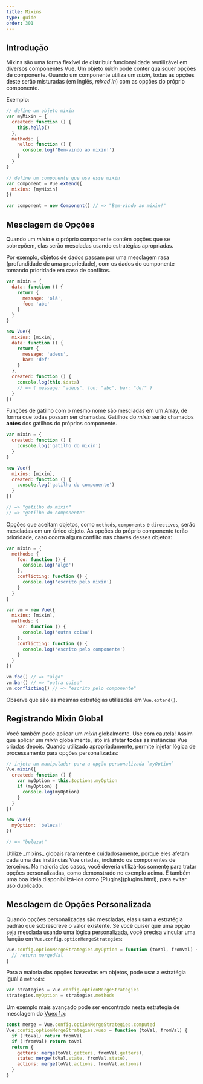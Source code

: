 ```yaml
---
title: Mixins
type: guide
order: 301
---
```


## Introdução

Mixins são uma forma flexível de distribuir funcionalidade reutilizável em diversos componentes Vue. Um objeto _mixin_ pode conter quaisquer opções de componente. Quando um componente utiliza um _mixin_, todas as opções deste serão misturadas (em inglês, _mixed in_) com as opções do próprio componente.

Exemplo:

``` js
// define um objeto mixin
var myMixin = {
  created: function () {
    this.hello()
  },
  methods: {
    hello: function () {
      console.log('Bem-vindo ao mixin!')
    }
  }
}

// define um componente que usa esse mixin
var Component = Vue.extend({
  mixins: [myMixin]
})

var component = new Component() // => "Bem-vindo ao mixin!"
```

## Mesclagem de Opções

Quando um _mixin_ e o próprio componente contêm opções que se sobrepõem, elas serão mescladas usando estratégias apropriadas.

Por exemplo, objetos de dados passam por uma mesclagem rasa (profundidade de uma propriedade), com os dados do componente tomando prioridade em caso de conflitos. 

``` js
var mixin = {
  data: function () {
    return {
      message: 'olá',
      foo: 'abc'
    }
  }
}

new Vue({
  mixins: [mixin],
  data: function () {
    return {
      message: 'adeus',
      bar: 'def'
    }
  },
  created: function () {
    console.log(this.$data)
    // => { message: "adeus", foo: "abc", bar: "def" }
  }
})
```

Funções de gatilho com o mesmo nome são mescladas em um Array, de forma que todas possam ser chamadas. Gatilhos do _mixin_ serão chamados **antes** dos gatilhos do próprios componente.

``` js
var mixin = {
  created: function () {
    console.log('gatilho do mixin')
  }
}

new Vue({
  mixins: [mixin],
  created: function () {
    console.log('gatilho do componente')
  }
})

// => "gatilho do mixin"
// => "gatilho do componente"
```

Opções que aceitam objetos, como `methods`, `components` e `directives`, serão mescladas em um único objeto. As opções do próprio componente terão prioridade, caso ocorra algum conflito nas chaves desses objetos:

``` js
var mixin = {
  methods: {
    foo: function () {
      console.log('algo')
    },
    conflicting: function () {
      console.log('escrito pelo mixin')
    }
  }
}

var vm = new Vue({
  mixins: [mixin],
  methods: {
    bar: function () {
      console.log('outra coisa')
    },
    conflicting: function () {
      console.log('escrito pelo componente')
    }
  }
})

vm.foo() // => "algo"
vm.bar() // => "outra coisa"
vm.conflicting() // => "escrito pelo componente"
```

Observe que são as mesmas estratégias utilizadas em `Vue.extend()`.

## Registrando Mixin Global

Você também pode aplicar um _mixin_ globalmente. Use com cautela! Assim que aplicar um _mixin_ globalmente, isto irá afetar **todas** as instâncias Vue criadas depois. Quando utilizado apropriadamente, permite injetar lógica de processamento para opções personalizadas:

``` js
// injeta um manipulador para a opção personalizada `myOption`
Vue.mixin({
  created: function () {
    var myOption = this.$options.myOption
    if (myOption) {
      console.log(myOption)
    }
  }
})

new Vue({
  myOption: 'beleza!'
})

// => "beleza!"
```

<p class="tip">Utilize _mixins_ globais raramente e cuidadosamente, porque eles afetam cada uma das instâncias Vue criadas, incluindo os componentes de terceiros. Na maioria dos casos, você deveria utilizá-los somente para tratar opções personalizadas, como demonstrado no exemplo acima. É também uma boa ideia disponibilizá-los como [Plugins](plugins.html), para evitar uso duplicado.</p>

## Mesclagem de Opções Personalizada

Quando opções personalizadas são mescladas, elas usam a estratégia padrão que sobrescreve o valor existente. Se você quiser que uma opção seja mesclada usando uma lógica personalizada, você precisa vincular uma função em `Vue.config.optionMergeStrategies`:

``` js
Vue.config.optionMergeStrategies.myOption = function (toVal, fromVal) {
  // return mergedVal
}
```

Para a maioria das opções baseadas em objetos, pode usar a estratégia igual a `methods`:

``` js
var strategies = Vue.config.optionMergeStrategies
strategies.myOption = strategies.methods
```

Um exemplo mais avançado pode ser encontrado nesta estratégia de mesclagem do [Vuex 1.x](https://github.com/vuejs/vuex):

``` js
const merge = Vue.config.optionMergeStrategies.computed
Vue.config.optionMergeStrategies.vuex = function (toVal, fromVal) {
  if (!toVal) return fromVal
  if (!fromVal) return toVal
  return {
    getters: merge(toVal.getters, fromVal.getters),
    state: merge(toVal.state, fromVal.state),
    actions: merge(toVal.actions, fromVal.actions)
  }
}
```
